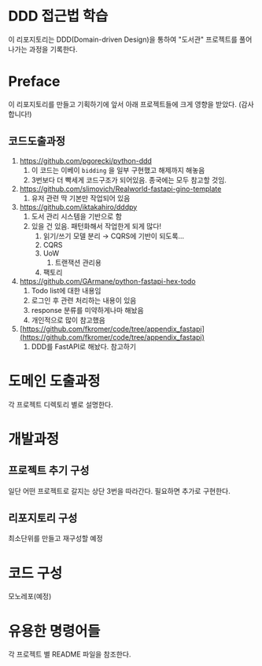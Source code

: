 # DDD 접근법 학습

이 리포지토리는 DDD(Domain-driven Design)을 통하여 "도서관" 프로젝트를 풀어나가는 과정을 기록한다.

# Preface

이 리포지토리를 만들고 기획하기에 앞서 아래 프로젝트들에 크게 영향을 받았다. (감사합니다!)

## 코드도출과정

1. https://github.com/pgorecki/python-ddd
    1. 이 코드는 이베이 `bidding` 을 일부 구현했고 해제까지 해놓음
    2. 3번보다 더 빡세게 코드구조가 되어있음. 종국에는 모두 참고할 것임.
2. https://github.com/slimovich/Realworld-fastapi-gino-template
    1. 유저 관련 딱 기본만 작업되어 있음
3. https://github.com/iktakahiro/dddpy
    1. 도서 관리 시스템을 기반으로 함
    2. 있을 건 있음. 패턴화해서 작업한게 되게 많다!
        1. 읽기/쓰기 모델 분리 → CQRS에 기반이 되도록...
        2. CQRS
        3. UoW
            1. 트랜잭션 관리용
        4. 팩토리
4. https://github.com/GArmane/python-fastapi-hex-todo
    1. Todo list에 대한 내용임
    2. 로그인 후 관련 처리하는 내용이 있음
    3. response 분류를 미약하게나마 해놨음
    4. 개인적으로 많이 참고했음
5. [https://github.com/fkromer/code/tree/appendix_fastapi](https://github.com/fkromer/code/tree/appendix_fastapi)
    1. DDD를 FastAPI로 해놨다. 참고하기

# 도메인 도출과정

각 프로젝트 디렉토리 별로 설명한다.

# 개발과정

## 프로젝트 추기 구성

일단 어떤 프로젝트로 갈지는 상단 3번을 따라간다. 필요하면 추가로 구현한다.

## 리포지토리 구성

최소단위를 만들고 재구성할 예정

# 코드 구성

모노레포(예정)

# 유용한 명령어들

각 프로젝트 별 README 파일을 참조한다.
